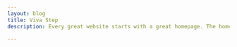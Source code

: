 ```yaml
---
layout: blog
title: Viva Step
description: Every great website starts with a great homepage. The homepage tells your viewers what your site is all about and gives your viewers a place to come back to.

---
```

